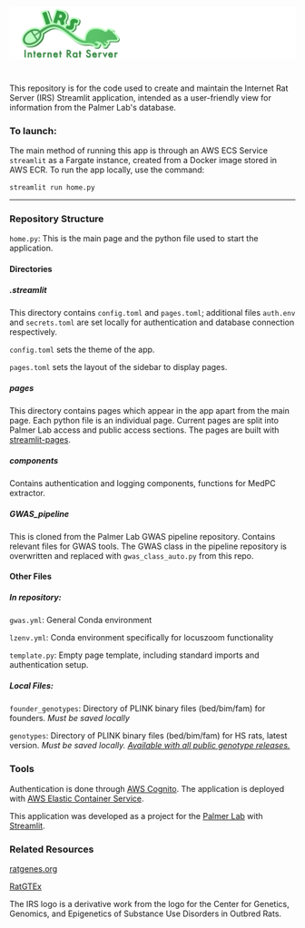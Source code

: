 ![alt text](https://github.com/Palmer-Lab-UCSD/palmerdb_streamlit/blob/main/assets/irs.png?raw=true)
# 
This repository is for the code used to create and maintain the Internet Rat Server (IRS) Streamlit application, intended as a user-friendly view for information from the Palmer Lab's database.

### To launch:
The main method of running this app is through an AWS ECS Service  ```streamlit``` as a Fargate instance, created from a Docker image stored in AWS ECR. To run the app locally, use the command:
```
streamlit run home.py
```
---
### Repository Structure
```home.py```: This is the main page and the python file used to start the application.
#### Directories
##### .streamlit
This directory contains ```config.toml``` and ```pages.toml```; additional files ```auth.env``` and ```secrets.toml``` are set locally for authentication and database connection respectively.

```config.toml``` sets the theme of the app.

```pages.toml``` sets the layout of the sidebar to display pages.

##### pages
This directory contains pages which appear in the app apart from the main page. Each python file is an individual page. Current pages are split into Palmer Lab access and public access sections. The pages are built with [streamlit-pages](https://github.com/blackary/st_pages).

##### components
Contains authentication and logging components, functions for MedPC extractor.

##### GWAS_pipeline
This is cloned from the Palmer Lab GWAS pipeline repository. Contains relevant files for GWAS tools. The GWAS class in the pipeline repository is overwritten and replaced with ```gwas_class_auto.py``` from this repo.

#### Other Files
##### In repository:

```gwas.yml```: General Conda environment 

```lzenv.yml```: Conda environment specifically for locuszoom functionality

```template.py```: Empty page template, including standard imports and authentication setup.

##### Local Files:

```founder_genotypes```: Directory of PLINK binary files (bed/bim/fam) for founders. *Must be saved locally*

```genotypes```: Directory of PLINK binary files (bed/bim/fam) for HS rats, latest version. *Must be saved locally. [Available with all public genotype releases.](https://irs.ratgenes.org/Genotyping%20Reports)*


### Tools
Authentication is done through [AWS Cognito](https://aws.amazon.com/cognito/). The application is deployed with [AWS Elastic Container Service](https://aws.amazon.com/ecs/).

This application was developed as a project for the [Palmer Lab](https://palmerlab.org) with [Streamlit](https://streamlit.io).

### Related Resources
[ratgenes.org](https://ratgenes.org/)

[RatGTEx](https://ratgtex.org/)

The IRS logo is a derivative work from the logo for the Center for Genetics, Genomics, and Epigenetics of Substance Use Disorders in Outbred Rats. 
